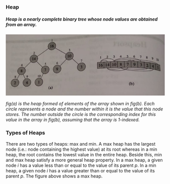 ### Heap

##### Heap is a nearly complete binary tree whose node values are obtained from an array.

![heap-diagram](../static/heaps.jpeg)

_fig(a) is the heap formed of elements of the array shown in fig(b). Each circle
represents a node and the number within it is the value that this node stores.
The number outside the circle is the corresponding index for this value in the
array in fig(b), assuming that the array is 1-indexed._

### Types of Heaps
There are two types of heaps: max and min. A max heap has the largest node 
(i.e.: node containing the highest value) at its root whereas in a min heap, 
the root contains the lowest value in the entire heap. Beside this, min and max heap satisfy 
a more general heap property. In a max heap, a given node _i_ has a value less
than or equal to the value of its parent _p_. In a min heap, a given node _i_ has
a value greater than or equal to the value of its parent _p_. The figure above 
shows a max heap.


